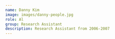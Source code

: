 ```yaml
---
name: Danny Kim
image: images/danny-people.jpg
role: Al
group: Research Assistant
description: Research Assistant from 2006-2007
---
```

